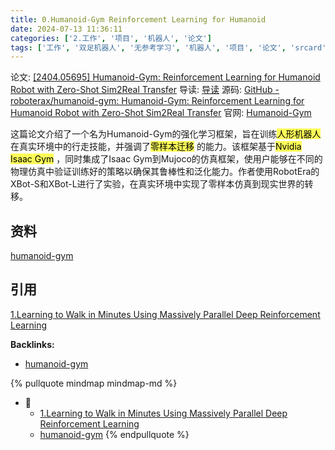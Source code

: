 ```yaml
---
title: 0.Humanoid-Gym Reinforcement Learning for Humanoid
date: 2024-07-13 11:36:11
categories: ['2.工作', '项目', '机器人', '论文']
tags: ['工作', '双足机器人', '无参考学习', '机器人', '项目', '论文', 'srcard', '强化学习']
---
```


论文: [[2404.05695] Humanoid-Gym: Reinforcement Learning for Humanoid Robot with Zero-Shot Sim2Real Transfer](https://ar5iv.org/abs/2404.05695)
导读: [导读](https://tongyi.aliyun.com/efficiency/doc/read?taskId=1428388)
源码: [GitHub - roboterax/humanoid-gym: Humanoid-Gym: Reinforcement Learning for Humanoid Robot with Zero-Shot Sim2Real Transfer](https://github.com/roboterax/humanoid-gym)
官网: [Humanoid-Gym](https://sites.google.com/view/humanoid-gym/)
  
这篇论文介绍了一个名为Humanoid-Gym的强化学习框架，旨在训练<mark style="background: #fefe00A6;">人形机器人</mark> 在真实环境中的行走技能，并强调了<mark style="background: #fefe00A6;">零样本迁移</mark> 的能力。该框架基于<mark style="background: #fefe00A6;">Nvidia Isaac Gym</mark> ，同时集成了Isaac Gym到Mujoco的仿真框架，使用户能够在不同的物理仿真中验证训练好的策略以确保其鲁棒性和泛化能力。作者使用RobotEra的XBot-S和XBot-L进行了实验，在真实环境中实现了零样本仿真到现实世界的转移。
<!--SR:!2024-08-18,23,250-->
  
  
## 资料

[humanoid-gym](../ec75ee41345f503e58f539d384bf00b7f6619bf3)
  
  
## 引用

[1.Learning to Walk in Minutes Using Massively Parallel Deep Reinforcement Learning](../e4b141ee8dc17c4b43e1fd1f735217e727de0901)


**Backlinks:**

- [humanoid-gym](../ec75ee41345f503e58f539d384bf00b7f6619bf3)

{% pullquote mindmap mindmap-md %}
- 🔵
  - [1.Learning to Walk in Minutes Using Massively Parallel Deep Reinforcement Learning](../e4b141ee8dc17c4b43e1fd1f735217e727de0901)
  - [humanoid-gym](../ec75ee41345f503e58f539d384bf00b7f6619bf3)
{% endpullquote %}